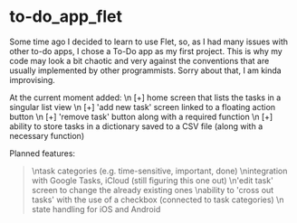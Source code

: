 # to-do_app_flet

Some time ago I decided to learn to use Flet, so, as I had many issues with other to-do apps, I chose a To-Do app as my first project. This is why my code may look a bit chaotic and very against the conventions that are usually implemented by other programmists. Sorry about that, I am kinda improvising.

At the current moment added:
  \n [+] home screen that lists the tasks in a singular list view
  \n [+] 'add new task' screen linked to a floating action button
  \n [+] 'remove task' button along with a required function
  \n [+] ability to store tasks in a dictionary saved to a CSV file (along with a necessary function)

Planned features:
  > \ntask categories (e.g. time-sensitive, important, done)
  > \nintegration with Google Tasks, iCloud (still figuring this one out)
  > \n'edit task' screen to change the already existing ones
  > \nability to 'cross out tasks' with the use of a checkbox (connected to task categories)
  > \n state handling for iOS and Android

